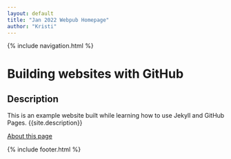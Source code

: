 ```yaml
---
layout: default
title: "Jan 2022 Webpub Homepage"
author: "Kristi"
---
```


{% include navigation.html %}

# Building websites with GitHub

## Description
This is an example website built while learning how to use Jekyll and GitHub Pages.
{{site.description}}

[About this page](about)

<!--This page is rendered at {{site.time}}

Have any questions? [Please contact us via email](mailto:{{site.email}})--!>

{% include footer.html %}
